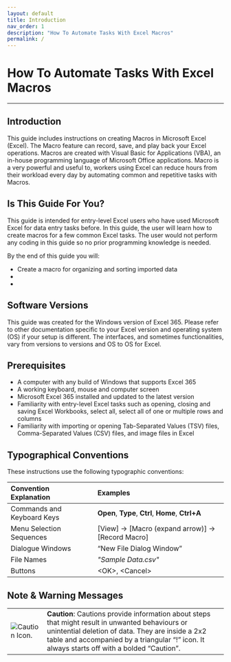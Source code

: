 ```yaml
---
layout: default
title: Introduction
nav_order: 1
description: "How To Automate Tasks With Excel Macros"
permalink: /
---
```


# How To Automate Tasks With Excel Macros

---

## Introduction

This guide includes instructions on creating Macros in Microsoft Excel (Excel). The Macro feature can record, save, and play back your Excel operations. Macros are created with Visual Basic for Applications (VBA), an in-house programming language of Microsoft Office applications. Macro is a very powerful and useful to, workers using Excel can reduce hours from their workload every day by automating common and repetitive tasks with Macros.

## Is This Guide For You?

This guide is intended for entry-level Excel users who have used Microsoft Excel for data entry tasks before. In this guide, the user will learn how to create macros for a few common Excel tasks. The user would not perform any coding in this guide so no prior programming knowledge is needed. 

By the end of this guide you will:
*	Create a macro for organizing and sorting imported data
*	
*	

## Software Versions

This guide was created for the Windows version of Excel 365. Please refer to other documentation specific to your Excel version and operating system (OS) if your setup is different. The interfaces, and sometimes functionalities, vary from versions to versions and OS to OS for Excel.

## Prerequisites

*	A computer with any build of Windows that supports Excel 365
*	A working keyboard, mouse and computer screen
*	Microsoft Excel 365 installed and updated to the latest version
*	Familiarity with entry-level Excel tasks such as opening, closing and saving Excel Workbooks, select all, select all of one or multiple rows and columns
*	Familiarity with importing or opening Tab-Separated Values (TSV) files, Comma-Separated Values (CSV) files, and image files in Excel


## Typographical Conventions

These instructions use the following typographic conventions:

|Convention Explanation						|Examples													|
|:--------------------------------|:--------------------------------|
|Commands and Keyboard Keys				|**Open**, **Type**, **Ctrl**, **Home**, **Ctrl+A**		|
|Menu Selection Sequences					|[View] -> [Macro (expand arrow)] -> [Record Macro]  |
|Dialogue Windows								  |“New File Dialog Window”					|
|File Names												|*"Sample Data.csv"*							|
|Buttons                 					|&lt;OK&gt;, &lt;Cancel&gt;           |

## Note & Warning Messages

|||
|-----|:------|
|![Caution Icon.](https://github.com/chase-lsc/Task-Automation-With-Excel-Macros/blob/gh-pages/images/caution.png?raw=true) |**Caution**: Cautions provide information about steps that might result in unwanted behaviours or unintential deletion of data. They are inside a 2x2 table and accompanied by a triangular “!” icon. It always starts off with a bolded “Caution”.|

